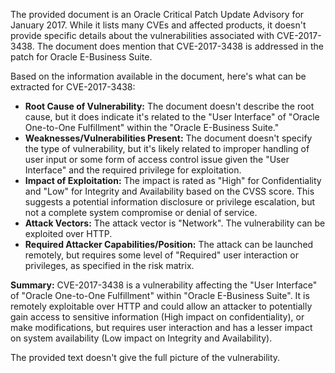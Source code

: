 The provided document is an Oracle Critical Patch Update Advisory for January 2017. While it lists many CVEs and affected products, it doesn't provide specific details about the vulnerabilities associated with CVE-2017-3438. The document does mention that CVE-2017-3438 is addressed in the patch for Oracle E-Business Suite.

Based on the information available in the document, here's what can be extracted for CVE-2017-3438:

*   **Root Cause of Vulnerability:** The document doesn't describe the root cause, but it does indicate it's related to the "User Interface" of "Oracle One-to-One Fulfillment" within the "Oracle E-Business Suite."
*   **Weaknesses/Vulnerabilities Present:** The document doesn't specify the type of vulnerability, but it's likely related to improper handling of user input or some form of access control issue given the "User Interface" and the required privilege for exploitation.
*   **Impact of Exploitation:** The impact is rated as "High" for Confidentiality and "Low" for Integrity and Availability based on the CVSS score. This suggests a potential information disclosure or privilege escalation, but not a complete system compromise or denial of service.
*  **Attack Vectors:** The attack vector is "Network". The vulnerability can be exploited over HTTP.
*   **Required Attacker Capabilities/Position:** The attack can be launched remotely, but requires some level of "Required" user interaction or privileges, as specified in the risk matrix.

**Summary:**
CVE-2017-3438 is a vulnerability affecting the "User Interface" of "Oracle One-to-One Fulfillment" within "Oracle E-Business Suite". It is remotely exploitable over HTTP and could allow an attacker to potentially gain access to sensitive information (High impact on confidentiality), or make modifications, but requires user interaction and has a lesser impact on system availability (Low impact on Integrity and Availability).

The provided text doesn't give the full picture of the vulnerability.